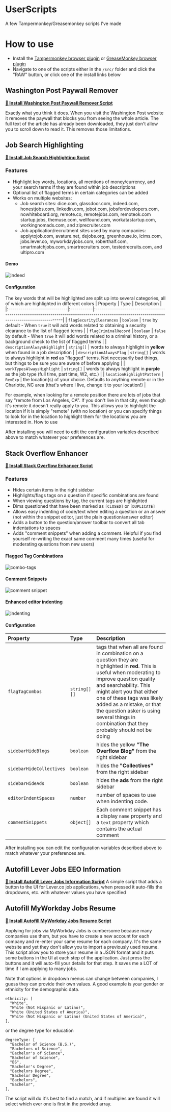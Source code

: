 # UserScripts
A few Tampermonkey/Greasemonkey scripts I've made


# How to use
* Install the [Tampermonkey browser plugin](https://www.tampermonkey.net/) or [GreaseMonkey browser plugin](https://www.greasespot.net/)
* Navigate to one of the scripts either in the `/src/` folder and click the "RAW" button, or click one of the install links below

## Washington Post Paywall Remover
**[📜 Install Washington Post Paywall Remover Script](https://raw.githubusercontent.com/FiniteLooper/UserScripts/main/src/washington-post-paywall-remover.user.js)**

Exactly what you think it does. When you visit the Washington Post website it removes the paywall that blocks you from seeing the whole article. The full text of the article has already been downloaded, they just don't allow you to scroll down to read it. This removes those limitations.

## Job Search Highlighting
**[📜 Install Job Search Highlighting Script](https://raw.githubusercontent.com/FiniteLooper/UserScripts/main/src/job-search-highlighting.user.js)**

### Features
*  Highlight key words, locations, all mentions of money/currency, and your search terms if they are found within job descriptions
*  Optional list of flagged terms in certain categories can be added
*  Works on multiple websites:
   *  Job search sites: dice.com, glassdoor.com, indeed.com, honestjobs.com, linkedin.com, jobot.com, jobsfordevelopers.com, nowhiteboard.org, remote.co, remotejobs.com, remoteok.com startup.jobs, themuse.com, wellfound.com, workatastartup.com, workingnomads.com, and ziprecruiter.com
   *  Job application/recruitment sites used by many companies: applytojob.com, avature.net, dejobs.org, greenhouse.io, icims.com, jobs.lever.co, myworkdayjobs.com, roberthalf.com, smartmatchjobs.com, smartrecruiters.com, testedrecruits.com, and ultipro.com

#### Demo
![indeed](doc-img/job-indeed.gif)

#### Configuration
The key words that will be highlighted are split up into several categories, all of which are highlighted in different colors
| Property                     | Type       | Description                                                                                                                                 |
|:-----------------------------|:-----------|:--------------------------------------------------------------------------------------------------------------------------------------------|
| `flagSecurityClearances`     | `boolean`  | `true` by default - When `true` it will add words related to obtaining a security clearance to the list of flagged terms                    |
| `flagCriminalRecord`         | `boolean`  | `false` by default - When `true` it will add words related to a criminal history, or a background check to the list of flagged terms        |
| `descriptionAlwaysHighlight` | `string[]` | words to always highlight in **yellow** when found in a job description                                                                     |
| `descriptionAlwaysFlag`      | `string[]` | words to always highlight in **red** as "flagged" terms. Not necessarily bad things, but things to be sure you are aware of before applying |
| `workTypesAlwaysHighlight`   | `string[]` | words to always highlight in **purple** as the job type (full time, part time, W2, etc.)                                                    |
| `locationHighlightPattern`   | `RexExp`   | the location(s) of your choice. Defaults to anything remote or in the Charlotte, NC area (that's where I live, change it to your location!) |

For example, when looking for a remote position there are lots of jobs that say "remote from Los Angeles, CA". If you don't live in that city, even though it's remote it doesn't really apply to you. This allows you to highlight the location if it is simply "remote" (with no location) or you can specify things to look for in the location to highlight them for the locations you are interested in.
How to use

After installing you will need to edit the configuration variables described above to match whatever your preferences are.


## Stack Overflow Enhancer
**[📜 Install Stack Overflow Enhancer Script](https://raw.githubusercontent.com/FiniteLooper/UserScripts/main/src/stack-overflow-enhancer.user.js)**

### Features
*  Hides certain items in the right sidebar
*  Highlights/flags tags on a question if specific combinations are found
*  When viewing questions by tag, the current tags are highlighted
*  Dims questioned that have been marked as `[CLOSED]` or `[DUPLICATE]`
*  Allows easy indenting of code/text when editing a question or an answer (not within the snippet editor, just the plain question/answer editor)
*  Adds a button to the question/answer toolbar to convert all tab indentations to spaces
*  Adds "comment snippets" when adding a comment. Helpful if you find yourself re-writing the exact same comment many times (useful for moderating questions from new users)

#### Flagged Tag Combinations
![combo-tags](doc-img/so-combo-tags.png)

#### Comment Snippets
![comment snippet](doc-img/so-comment-snippet.gif)

#### Enhanced editor indenting
![indenting](doc-img/so-indenting.gif)

#### Configuration
| Property                         | Type         | Description                                                                                                  |
|:---------------------------------|:-------------|:-------------------------------------------------------------------------------------------------------------|
| `flagTagCombos`                  | `string[][]` | tags that when all are found in combination on a question they are highlighted in **red**. This is useful when moderating to improve question quality and searchability.  This might alert you that either one of these tags was likely added as a mistake, or that the question asker is using several things in combination that they probably should not be doing |
| `sidebarHideBlogs`               | `boolean`    | hides the yellow **"The Overflow Blog"** from the right sidebar                                              |
| `sidebarHideCollectives`         | `boolean`    | hides the **"Collectives"** from the right sidebar                                                           |
| `sidebarHideAds`                 | `boolean`    | hides the **ads** from the right sidebar                                                                     |
| `editorIndentSpaces`             | `number`     | number of spaces to use when indenting code.                                                                 |
| `commentSnippets`                | `object[]`   | Each comment snippet has a display `name` property and a `text` property which contains the actual comment   |

After installing you can edit the configuration variables described above to match whatever your preferences are.

## Autofill Lever Jobs EEO Information
**[📜 Install Autofill Lever Jobs Information Script](https://raw.githubusercontent.com/FiniteLooper/UserScripts/main/src/autofill-lever-information.user.js)**
A simple script that adds a button to the UI for Lever.co job applications, when pressed it auto-fills the dropdowns, etc. with whatever values you have specified


## Autofill MyWorkday Jobs Resume
**[📜 Install Autofill MyWorkday Jobs Resume Script](https://raw.githubusercontent.com/FiniteLooper/UserScripts/main/src/autofill-myworkdayjobs-resume.user.js)**

Applying for jobs via MyWorkday Jobs is cumbersome because many companies use them, but you have to create a new account for each company and re-enter your same resume for each company. It's the same website and yet they don't allow you to import a previously used resume.  This script allow you to store your resume in a JSON format and it puts some buttons in the UI at each step of the application. Just press the buttons and it will auto-fill your details for that step. It saves me a LOT of time if I am applying to many jobs.

Note that options in dropdown menus can change between companies, I guess they can provide their own values. A good example is your gender or ethnicity for the demographic data.
```
ethnicity: [
  "White",
  "White (Not Hispanic or Latino)",
  "White (United States of America)",
  "White (Not Hispanic or Latino) (United States of America)",
],
```
or the degree type for education
```
degreeType: [
  "Bachelor of Science (B.S.)",
  "Bachelors of Science",
  "Bachelor's of Science",
  "Bachelor of Science",
  "BS",
  "Bachelor's Degree",
  "Bachelors Degree",
  "Bachelor Degree",
  "Bachelors",
  "Bachelor",
],
```

The script will do it's best to find a match, and if multiples are found it will select which ever one is first in the provided array.

